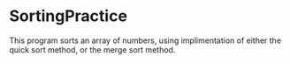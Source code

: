 # SortingPractice

This program sorts an array of numbers, using implimentation of either
the quick sort method, or the merge sort method.
